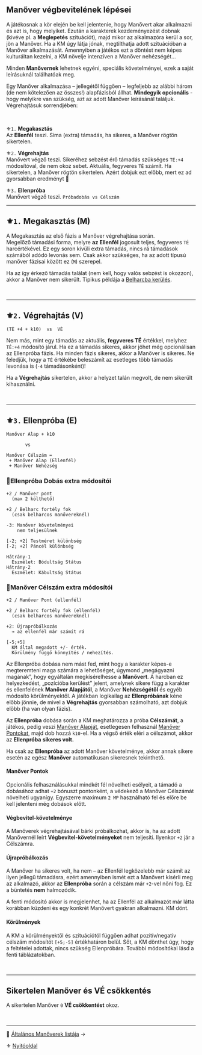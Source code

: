 ## Manőver végbevitelének lépései

A játékosnak a kör elején be kell jelentenie, hogy Manővert akar alkalmazni és azt is, hogy melyiket. Ezután a karakterek kezdeményezést dobnak (kivéve pl. a **Meglepetés** szituációt), majd mikor az alkalmazóra kerül a sor, jön a Manőver. Ha a KM úgy látja jónak, megtilthatja adott szituációban a Manőver alkalmazását. Amennyiben a játékos ezt a döntést nem képes kulturáltan kezelni, a KM növelje intenzíven a Manőver nehézségét...

Minden **Manővernek** lehetnek egyéni, speciális követelményei, ezek a saját leírásuknál találhatóak meg.

Egy Manőver alkalmazása – jellegétől függően – legfeljebb az alábbi három (de nem kötelezően az összes!) alapfázisból állhat. **Mindegyik opcionális** - hogy melyikre van szükség, azt az adott Manőver leírásánál találjuk. Végrehajtásuk sorrendjében:

<br />

⚜️`1.` **Megakasztás**\
Az **Ellenfél** teszi. Sima (extra) támadás, ha sikeres, a Manőver rögtön sikertelen.

⚜️`2.` **Végrehajtás**\
Manővert végző teszi. Sikeréhez sebzést érő támadás szükséges `TÉ:+4` módosítóval, de nem okoz sebet. Aktuális, fegyveres `TÉ` számít. Ha sikertelen, a Manőver rögtön sikertelen. Azért dobjuk ezt előbb, mert ez ad gyorsabban eredményt 🔆

⚜️`3.` **Ellenpróba**\
Manővert végző teszi. `Próbadobás vs Célszám`

---
## ⚜️`1.` Megakasztás (M)

A Megakasztás az első fázis a Manőver végrehajtása során.\
Megelőző támadási forma, melyre **az Ellenfél** jogosult teljes, fegyveres `TÉ` harcértékével. Ez egy soron kívüli extra támadás, nincs rá támadások számából adódó levonás sem. Csak akkor szükséges, ha az adott típusú manőver fázisai között ez (`M`) szerepel.

Ha az így érkező támadás találat (nem kell, hogy valós sebzést is okozzon), akkor a Manőver nem sikerült. Tipikus példája a [Belharcba kerülés](066_05_altalanos_manoverek.md#belharcba-kerülés).

<br />

---
## ⚜️`2.` Végrehajtás (V)

```
(TÉ +4 + k10)  vs  VÉ
```

Nem más, mint egy támadás az aktuális, **fegyveres TÉ** értékkel, melyhez `TÉ:+4` módosító járul. Ha ez a támadás sikeres, akkor jöhet még opcionálisan az Ellenpróba fázis. Ha minden fázis sikeres, akkor a Manőver is sikeres. Ne feledjük, hogy a `TÉ` értékébe beleszámít az esetleges több támadás levonása is (`-4` támadásonként)!

Ha a **Végrehajtás** sikertelen, akkor a helyzet talán megvolt, de nem sikerült kihasználni. 

<br />

---
## ⚜️`3.` Ellenpróba (E)

```
Manőver Alap + k10

       vs
       
Manőver Célszám =
 + Manőver Alap (Ellenfél)
 + Manőver Nehézség       
```

### 🔆Ellenpróba Dobás extra módosítói

```
+2 / Manőver pont
  (max 2 költhető)

+2 / Belharc fortély fok
  (csak belharcos manővereknél)

-3: Manőver követelményei
    nem teljesülnek

[-2; +2] Testméret különbség
[-2; +2] Páncél különbség

Hátrány-1
  Eszmélet: Bódultság Státus
Hátrány-2
  Eszmélet: Kábultság Státus
```

### 🔆Manőver Célszám extra módosítói

```
+2 / Manőver Pont (ellenfél)

+2 / Belharc fortély fok (ellenfél)
  (csak belharcos manővereknél)

+2: Újrapróbálkozás
  → az ellenfél már számít rá

[-5;+5]
  KM által megadott +/- érték.
  Körülmény függő könnyítés / nehezítés.
```

Az Ellenpróba dobása nem mást fed, mint hogy a karakter képes-e megteremteni maga számára a lehetőséget, úgymond „megágyazni magának”, hogy egyáltalán megkísérelhesse a **Manővert**. A harcban ez helyezkedést, „pozícióba kerülést” jelent, amelynek sikere függ a karakter és ellenfelének **Manőver Alapjától**, a Manőver **Nehézségétől** és egyéb módosító körülményektől. A játékban logikailag az **Ellenpróbának** kéne előbb jönnie, de mivel a **Végrehajtás** gyorsabban számolható, azt dobjuk előbb (ha van olyan fázis).

Az **Ellenpróba** dobása során a KM meghatározza a próba **Célszámát**, a játékos, pedig veszi [Manőver Alapját](066_01_manover_alap.md), esetlegesen felhasznál [Manőver Pontokat](066_02_manover_pontok.md), majd dob hozzá `k10`-el. Ha a végső érték eléri a célszámot, akkor az **Ellenpróba** **sikeres volt.**

Ha csak az **Ellenpróba** az adott Manőver követelménye, akkor annak sikere esetén az egész **Manőver** automatikusan sikeresnek tekinthető.

#### Manőver Pontok

Opcionális felhasználásukkal mindkét fél növelheti esélyeit, a támadó a dobásához adhat `+2` bónuszt pontonként, a védekező a Manőver Célszámát növelheti ugyanígy. Egyszerre maximum `2 MP` használható fel és előre be kell jelenteni még dobások előtt.

#### Végbevitel-követelménye
A Manőverek végrehajtásával bárki próbálkozhat, akkor is, ha az adott Manővernél leírt **Végbevitel-követelményeket** nem teljesíti. Ilyenkor `+2` jár a Célszámra.

#### Újrapróbálkozás

A Manőver ha sikeres volt, ha nem – az Ellenfél legközelebb már számít az ilyen jellegű támadásra, ezért amennyiben ismét ezt a Manővert kísérli meg az alkalmazó, akkor az **Ellenpróba** során a célszám már `+2`-vel nőni fog. Ez a büntetés **nem** halmozódik.

A fenti módosító akkor is megjelenhet, ha az Ellenfél az alkalmazót már látta korábban küzdeni és egy konkrét Manővert gyakran alkalmazni. KM dönt.

#### Körülmények

A KM a körülményektől és szituációtól függően adhat pozitív/negatív célszám módosítót `[+5;-5]` értékhatáron belül. Sőt, a KM dönthet úgy, hogy a feltételei adottak, nincs szükség Ellenpróbára. További módosítókal lásd a fenti táblázatokban.

<br />

---
## Sikertelen Manőver és VÉ csökkentés

A sikertelen Manőver `0` **VÉ csökkentést** okoz.

<br />

---

🔗 [Általános Manőverek listája](066_05_altalanos_manoverek.md) →

⚜️ [Nyitóoldal](start.md#6-harcrendszer-%EF%B8%8F)
